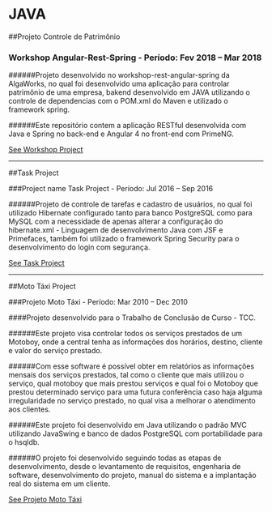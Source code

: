 # JAVA

##Projeto Controle de Patrimônio

### Workshop Angular-Rest-Spring - Período: Fev 2018 – Mar 2018

######Projeto desenvolvido no workshop-rest-angular-spring da AlgaWorks, no qual foi desenvolvido uma aplicação para controlar patrimônio de uma empresa, bakend desenvolvido em JAVA utilizando o controle de dependencias com o POM.xml do Maven e utilizado o framework spring.

######Este repositório contem a aplicação RESTful desenvolvida com Java e Spring no back-end e Angular 4 no front-end com PrimeNG.

[See Workshop Project][1]

  [1]: https://github.com/luizddaniel/workshop-rest-angular-spring

<hr>
##Task Project

###Project name Task Project - Período: Jul 2016 – Sep 2016

######Projeto de controle de tarefas e cadastro de usuários, no qual foi utilizado Hibernate configurado tanto para banco PostgreSQL como para MySQL com a necessidade de apenas alterar a configuração do hibernate.xml - Linguagem de desenvolvimento Java com JSF e Primefaces, também foi utilizado o framework Spring Security para o desenvolvimento do login com segurança.


[See Task Project][2]
	
  [2]: https://github.com/luizddaniel/Task-Advanced?lipi=urn%3Ali%3Apage%3Ad_flagship3_profile_view_base%3Br3AMyxvXRVCStUn9qde5hg%3D%3D

<hr>
##Moto Táxi Project

###Projeto Moto Táxi - Período: Mar 2010 – Dec 2010

####Projeto desenvolvido para o Trabalho de Conclusão de Curso - TCC.

######Este projeto visa controlar todos os serviços prestados de um Motoboy, onde a central tenha as informações dos horários, destino, cliente e valor do serviço prestado.

######Com esse software é possível obter em relatórios as informações mensais dos serviços prestados, tal como o cliente que mais utilizou o serviço, qual motoboy que mais prestou serviços e qual foi o Motoboy que prestou determinado serviço para uma futura conferência caso haja alguma irregularidade no serviço prestado, no qual visa a melhorar o atendimento aos clientes.

######Este projeto foi desenvolvido em Java utilizando o padrão MVC utilizando JavaSwing e banco de dados PostgreSQL com portabilidade para o hsqldb.

######O projeto foi desenvolvido seguindo todas as etapas de desenvolvimento, desde o levantamento de requisitos, engenharia de software, desenvolvimento do projeto, manual do sistema e a implantação real do sistema em um cliente.


[See Projeto Moto Táxi][3]
	
  [3]: https://github.com/luizddaniel/ProjetoMotoTaxi?lipi=urn%3Ali%3Apage%3Ad_flagship3_profile_view_base%3Br3AMyxvXRVCStUn9qde5hg%3D%3D
